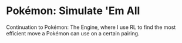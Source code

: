 # Pokémon: Simulate 'Em All
Continuation to Pokémon: The Engine, where I use RL to find the most efficient move a Pokémon can use on a certain pairing.
